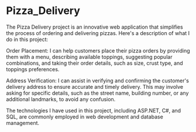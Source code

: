 # Pizza_Delivery
The Pizza Delivery project is an innovative web application that simplifies the process of ordering and delivering pizzas.
Here's a description of what I do in this project:

Order Placement: I can help customers place their pizza orders by providing them with a menu, describing available toppings, suggesting popular combinations, and taking their order details, such as size, crust type, and toppings preferences.

Address Verification: I can assist in verifying and confirming the customer's delivery address to ensure accurate and timely delivery. This may involve asking for specific details, such as the street name, building number, or any additional landmarks, to avoid any confusion.

The technologies I have used in this  project, including ASP.NET, C#, and SQL, are commonly employed in web development and database management. 
